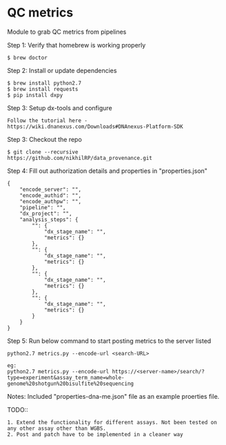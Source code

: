 # QC metrics
Module to grab QC metrics from pipelines

Step 1: Verify that homebrew is working properly

    $ brew doctor

Step 2: Install or update dependencies

    $ brew install python2.7
    $ brew install requests
    $ pip install dxpy

Step 3: Setup dx-tools and configure

    Follow the tutorial here - https://wiki.dnanexus.com/Downloads#DNAnexus-Platform-SDK

Step 3: Checkout the repo

    $ git clone --recursive https://github.com/nikhilRP/data_provenance.git

Step 4: Fill out authorization details and properties in "properties.json"

    {
        "encode_server": "",
        "encode_authid": "",
        "encode_authpw": "",
        "pipeline": "",
        "dx_project": "",
        "analysis_steps": {
            "": {
                "dx_stage_name": "",
                "metrics": {}
            },
            "": {
                "dx_stage_name": "",
                "metrics": {}
            },
            "": {
                "dx_stage_name": "",
                "metrics": {}
            },
            "": {
                "dx_stage_name": "",
                "metrics": {}
            }
        }
    }

Step 5: Run below command to start posting metrics to the server listed
    
    python2.7 metrics.py --encode-url <search-URL>

    eg:
    python2.7 metrics.py --encode-url https://<server-name>/search/?type=experiment&assay_term_name=whole-genome%20shotgun%20bisulfite%20sequencing
    
Notes: Included "properties-dna-me.json" file as an example proerties file.

TODO::

    1. Extend the functionality for different assays. Not been tested on any other assay other than WGBS.
    2. Post and patch have to be implemented in a cleaner way

